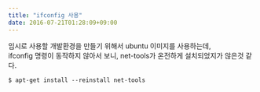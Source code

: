 ```yaml
---
title: "ifconfig 사용"
date: 2016-07-21T01:28:09+09:00
---
```


임시로 사용할 개발환경을 만들기 위해서 ubuntu 이미지를 사용하는데,  
ifconfig 명령이 동작하지 않아서 보니, net-tools가 온전하게 설치되었지가 않은것 같다.

```
$ apt-get install --reinstall net-tools
```

